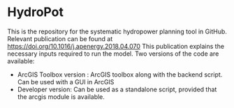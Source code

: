 # HydroPot
This is the repository for the systematic hydropower planning tool in GitHub.
Relevant publication can be found at https://doi.org/10.1016/j.apenergy.2018.04.070
This publication explains the necessary inputs required to run the model.
Two versions of the code are available:
* ArcGIS Toolbox version : ArcGIS toolbox along with the backend script. Can be used with a GUI in ArcGIS
* Developer version: Can be used as a standalone script, provided that the arcgis module is available.

